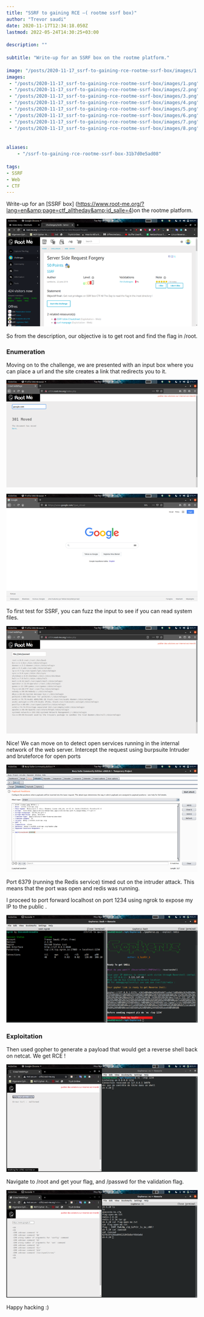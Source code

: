 ```yaml
---
title: "SSRF to gaining RCE —( rootme ssrf box)"
author: "Trevor saudi"
date: 2020-11-17T12:34:18.050Z
lastmod: 2022-05-24T14:30:25+03:00

description: ""

subtitle: "Write-up for an SSRF box on the rootme platform."

image: "/posts/2020-11-17_ssrf-to-gaining-rce-rootme-ssrf-box/images/1.png" 
images:
 - "/posts/2020-11-17_ssrf-to-gaining-rce-rootme-ssrf-box/images/1.png"
 - "/posts/2020-11-17_ssrf-to-gaining-rce-rootme-ssrf-box/images/2.png"
 - "/posts/2020-11-17_ssrf-to-gaining-rce-rootme-ssrf-box/images/3.png"
 - "/posts/2020-11-17_ssrf-to-gaining-rce-rootme-ssrf-box/images/4.png"
 - "/posts/2020-11-17_ssrf-to-gaining-rce-rootme-ssrf-box/images/5.png"
 - "/posts/2020-11-17_ssrf-to-gaining-rce-rootme-ssrf-box/images/6.png"
 - "/posts/2020-11-17_ssrf-to-gaining-rce-rootme-ssrf-box/images/7.png"
 - "/posts/2020-11-17_ssrf-to-gaining-rce-rootme-ssrf-box/images/8.png"


aliases:
    - "/ssrf-to-gaining-rce-rootme-ssrf-box-31b7d0e5ad08"

tags:
- SSRF
- Web
- CTF
---
```


Write-up for an [SSRF box] (https://www.root-me.org/?lang=en&amp;page=ctf_alltheday&amp;id_salle=4)on the rootme platform.

![image](/posts/2020-11-17_ssrf-to-gaining-rce-rootme-ssrf-box/images/1.png#layoutTextWidth)


So from the description, our objective is to get root and find the flag in /root.

### Enumeration

Moving on to the challenge, we are presented with an input box where you can place a url and the site creates a link that redirects you to it.

![image](/posts/2020-11-17_ssrf-to-gaining-rce-rootme-ssrf-box/images/2.png#layoutTextWidth)

![image](/posts/2020-11-17_ssrf-to-gaining-rce-rootme-ssrf-box/images/3.png#layoutTextWidth)


To first test for SSRF, you can fuzz the input to see if you can read system files.

![image](/posts/2020-11-17_ssrf-to-gaining-rce-rootme-ssrf-box/images/4.png#layoutTextWidth)


Nice! We can move on to detect open services running in the internal network of the web server. Intercept the request using burpsuite Intruder and bruteforce for open ports

![image](/posts/2020-11-17_ssrf-to-gaining-rce-rootme-ssrf-box/images/5.png#layoutTextWidth)


Port 6379 (running the Redis service) timed out on the intruder attack. This means that the port was open and redis was running.

I proceed to port forward localhost on port 1234 using ngrok to expose my IP to the public .

![image](/posts/2020-11-17_ssrf-to-gaining-rce-rootme-ssrf-box/images/6.png#layoutTextWidth)

### Exploitation

Then used gopher to generate a payload that would get a reverse shell back on netcat. We get RCE !

![image](/posts/2020-11-17_ssrf-to-gaining-rce-rootme-ssrf-box/images/7.png#layoutTextWidth)


Navigate to /root and get your flag, and /passwd for the validation flag.

![image](/posts/2020-11-17_ssrf-to-gaining-rce-rootme-ssrf-box/images/8.png#layoutTextWidth)


Happy hacking :)
